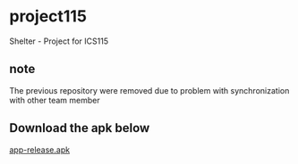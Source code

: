# project115
Shelter - Project for ICS115

## note

The previous repository were removed due to problem with synchronization with other team member 

## Download the apk below

[app-release.apk](https://github.com/darknblack/project115/raw/master/app/release/app-release.apk)
